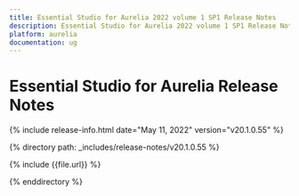 ```yaml
---
title: Essential Studio for Aurelia 2022 volume 1 SP1 Release Notes  
description: Essential Studio for Aurelia 2022 volume 1 SP1 Release Notes  
platform: aurelia
documentation: ug
---
```


# Essential Studio for Aurelia  Release Notes  

{% include release-info.html date="May 11, 2022"  version="v20.1.0.55" %} 

{% directory path: _includes/release-notes/v20.1.0.55 %}

{% include {{file.url}} %}

{% enddirectory %}